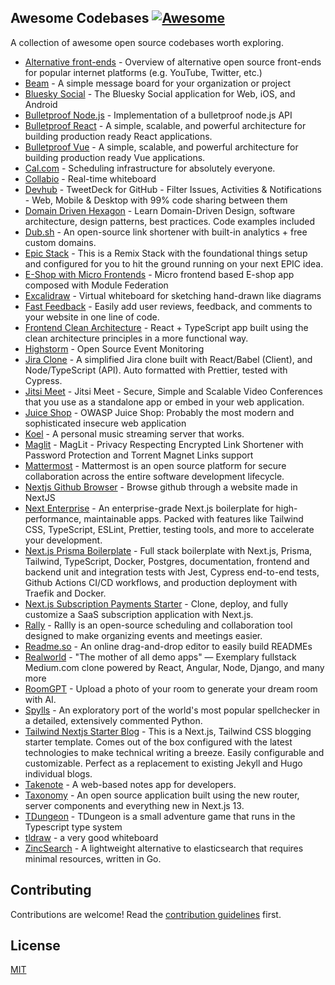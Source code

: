 ## **Awesome Codebases** [![Awesome](https://cdn.rawgit.com/sindresorhus/awesome/d7305f38d29fed78fa85652e3a63e154dd8e8829/media/badge.svg)](https://github.com/sindresorhus/awesome)

A collection of awesome open source codebases worth exploring.

- [Alternative front-ends](https://github.com/mendel5/alternative-front-ends) - Overview of alternative open source front-ends for popular internet platforms (e.g. YouTube, Twitter, etc.)
- [Beam](https://github.com/planetscale/beam) - A simple message board for your organization or project
- [Bluesky Social](https://github.com/bluesky-social/social-app) - The Bluesky Social application for Web, iOS, and Android
- [Bulletproof Node.js](https://github.com/santiq/bulletproof-nodejs) - Implementation of a bulletproof node.js API
- [Bulletproof React](https://github.com/alan2207/bulletproof-react) - A simple, scalable, and powerful architecture for building production ready React applications.
- [Bulletproof Vue](https://github.com/hirotaka/bulletproof-vue) - A simple, scalable, and powerful architecture for building production ready Vue applications.
- [Cal.com](https://github.com/calcom/cal.com) - Scheduling infrastructure for absolutely everyone.
- [Collabio](https://github.com/kriziu/collabio) - Real-time whiteboard
- [Devhub](https://github.com/devhubapp/devhub) - TweetDeck for GitHub - Filter Issues, Activities & Notifications - Web, Mobile & Desktop with 99% code sharing between them
- [Domain Driven Hexagon](https://github.com/Sairyss/domain-driven-hexagon) - Learn Domain-Driven Design, software architecture, design patterns, best practices. Code examples included
- [Dub.sh](https://github.com/steven-tey/dub) - An open-source link shortener with built-in analytics + free custom domains.
- [Epic Stack](https://github.com/epicweb-dev/epic-stack) - This is a Remix Stack with the foundational things setup and configured for you to hit the ground running on your next EPIC idea.
- [E-Shop with Micro Frontends](https://github.com/alan2207/e-shop-with-mf) - Micro frontend based E-shop app composed with Module Federation
- [Excalidraw](https://github.com/excalidraw/excalidraw) - Virtual whiteboard for sketching hand-drawn like diagrams
- [Fast Feedback](https://github.com/leerob/fastfeedback) - Easily add user reviews, feedback, and comments to your website in one line of code.
- [Frontend Clean Architecture](https://github.com/bespoyasov/frontend-clean-architecture) - React + TypeScript app built using the clean architecture principles in a more functional way.
- [Highstorm](https://github.com/chronark/highstorm) - Open Source Event Monitoring
- [Jira Clone](https://github.com/oldboyxx/jira_clone) - A simplified Jira clone built with React/Babel (Client), and Node/TypeScript (API). Auto formatted with Prettier, tested with Cypress.
- [Jitsi Meet](https://github.com/jitsi/jitsi-meet) - Jitsi Meet - Secure, Simple and Scalable Video Conferences that you use as a standalone app or embed in your web application.
- [Juice Shop](https://github.com/juice-shop/juice-shop) - OWASP Juice Shop: Probably the most modern and sophisticated insecure web application
- [Koel](https://github.com/koel/koel) - A personal music streaming server that works.
- [Maglit](https://github.com/NayamAmarshe/MagLit) - MagLit - Privacy Respecting Encrypted Link Shortener with Password Protection and Torrent Magnet Links support
- [Mattermost](https://github.com/mattermost/mattermost) - Mattermost is an open source platform for secure collaboration across the entire software development lifecycle.
- [Nextjs Github Browser](https://github.com/topheman/nextjs-github-browser) - Browse github through a website made in NextJS
- [Next Enterprise](https://github.com/Blazity/next-enterprise) - An enterprise-grade Next.js boilerplate for high-performance, maintainable apps. Packed with features like Tailwind CSS, TypeScript, ESLint, Prettier, testing tools, and more to accelerate your development.
- [Next.js Prisma Boilerplate](https://github.com/nemanjam/nextjs-prisma-boilerplate) - Full stack boilerplate with Next.js, Prisma, Tailwind, TypeScript, Docker, Postgres, documentation, frontend and backend unit and integration tests with Jest, Cypress end-to-end tests, Github Actions CI/CD workflows, and production deployment with Traefik and Docker.
- [Next.js Subscription Payments Starter](https://github.com/vercel/nextjs-subscription-payments) - Clone, deploy, and fully customize a SaaS subscription application with Next.js.
- [Rally](https://github.com/lukevella/rallly) - Rallly is an open-source scheduling and collaboration tool designed to make organizing events and meetings easier.
- [Readme.so](https://github.com/octokatherine/readme.so) - An online drag-and-drop editor to easily build READMEs
- [Realworld](https://github.com/gothinkster/realworld) - "The mother of all demo apps" — Exemplary fullstack Medium.com clone powered by React, Angular, Node, Django, and many more
- [RoomGPT](https://github.com/Nutlope/roomGPT) - Upload a photo of your room to generate your dream room with AI.
- [Spylls](https://github.com/zverok/spylls) - An exploratory port of the world's most popular spellchecker in a detailed, extensively commented Python.
- [Tailwind Nextjs Starter Blog](https://github.com/timlrx/tailwind-nextjs-starter-blog) - This is a Next.js, Tailwind CSS blogging starter template. Comes out of the box configured with the latest technologies to make technical writing a breeze. Easily configurable and customizable. Perfect as a replacement to existing Jekyll and Hugo individual blogs.
- [Takenote](https://github.com/taniarascia/takenote) - A web-based notes app for developers.
- [Taxonomy](https://github.com/shadcn/taxonomy) - An open source application built using the new router, server components and everything new in Next.js 13.
- [TDungeon](https://github.com/cassiozen/TDungeon) - TDungeon is a small adventure game that runs in the Typescript type system
- [tldraw](https://github.com/tldraw/tldraw) - a very good whiteboard
- [ZincSearch](https://github.com/zincsearch/zincsearch) - A lightweight alternative to elasticsearch that requires minimal resources, written in Go.

## Contributing

Contributions are welcome! Read the [contribution guidelines](CONTRIBUTING.md) first.

## License

[MIT](LICENSE)
